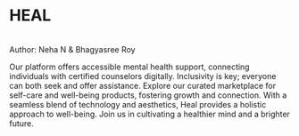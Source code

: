 # HEAL
<br>
Author: Neha N & Bhagyasree Roy
<br>
<p>
Our platform offers accessible mental health support, connecting individuals with certified counselors digitally. Inclusivity is key; everyone can both seek and offer assistance. Explore our curated marketplace for self-care and well-being products, fostering growth and connection. With a seamless blend of technology and aesthetics, Heal provides a holistic approach to well-being. Join us in cultivating a healthier mind and a brighter future.
</p>
